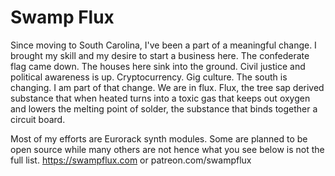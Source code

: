 # Swamp Flux

Since moving to South Carolina, I've been a part of a meaningful change. I brought my skill and my desire to start a business here. The confederate flag came down. The houses here sink into the ground. Civil justice and political awareness is up. Cryptocurrency. Gig culture. The south is changing. I am part of that change. We are in flux. Flux, the tree sap derived substance that when heated turns into a toxic gas that keeps out oxygen and lowers the melting point of solder, the substance that binds together a circuit board.

Most of my efforts are Eurorack synth modules. Some are planned to be open source while many others are not hence what you see below is not the full list.
https://swampflux.com or patreon.com/swampflux
